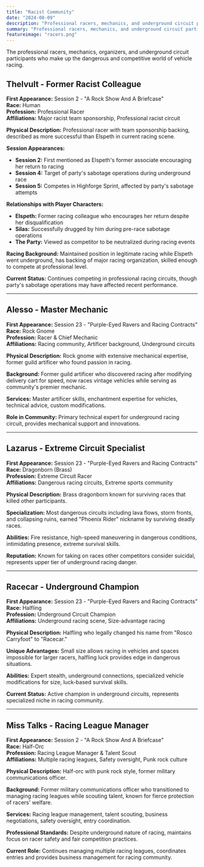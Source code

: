 ```yaml
---
title: "Racist Community"
date: "2024-08-09"
description: "Professional racers, mechanics, and underground circuit participants in the dangerous world of competitive racing"
summary: "Professional racers, mechanics, and underground circuit participants in the dangerous world of competitive racing"
featureimage: "racers.png"
---
```


The professional racers, mechanics, organizers, and underground circuit participants who make up the dangerous and competitive world of vehicle racing.

## Thelvult - Former Racist Colleague

**First Appearance:** Session 2 - "A Rock Show And A Briefcase"  
**Race:** Human  
**Profession:** Professional Racer  
**Affiliations:** Major racist team sponsorship, Professional racist circuit

**Physical Description:** Professional racer with team sponsorship backing, described as more successful than Elspeth in current racing scene.

**Session Appearances:**
- **Session 2:** First mentioned as Elspeth's former associate encouraging her return to racing
- **Session 4:** Target of party's sabotage operations during underground race
- **Session 5:** Competes in Highforge Sprint, affected by party's sabotage attempts

**Relationships with Player Characters:**
- **Elspeth:** Former racing colleague who encourages her return despite her disqualification
- **Silas:** Successfully drugged by him during pre-race sabotage operations
- **The Party:** Viewed as competitor to be neutralized during racing events

**Racing Background:** Maintained position in legitimate racing while Elspeth went underground, has backing of major racing organization, skilled enough to compete at professional level.

**Current Status:** Continues competing in professional racing circuits, though party's sabotage operations may have affected recent performance.

---

## Alesso - Master Mechanic

**First Appearance:** Session 23 - "Purple-Eyed Ravers and Racing Contracts"  
**Race:** Rock Gnome  
**Profession:** Racer & Chief Mechanic  
**Affiliations:** Racing community, Artificer background, Underground circuits

**Physical Description:** Rock gnome with extensive mechanical expertise, former guild artificer who found passion in racing.

**Background:** Former guild artificer who discovered racing after modifying delivery cart for speed, now races vintage vehicles while serving as community's premier mechanic.

**Services:** Master artificer skills, enchantment expertise for vehicles, technical advice, custom modifications.

**Role in Community:** Primary technical expert for underground racing circuit, provides mechanical support and innovations.

---

## Lazarus - Extreme Circuit Specialist

**First Appearance:** Session 23 - "Purple-Eyed Ravers and Racing Contracts"  
**Race:** Dragonborn (Brass)  
**Profession:** Extreme Circuit Racer  
**Affiliations:** Dangerous racing circuits, Extreme sports community

**Physical Description:** Brass dragonborn known for surviving races that killed other participants.

**Specialization:** Most dangerous circuits including lava flows, storm fronts, and collapsing ruins, earned "Phoenix Rider" nickname by surviving deadly races.

**Abilities:** Fire resistance, high-speed maneuvering in dangerous conditions, intimidating presence, extreme survival skills.

**Reputation:** Known for taking on races other competitors consider suicidal, represents upper tier of underground racing danger.

---

## Racecar - Underground Champion

**First Appearance:** Session 23 - "Purple-Eyed Ravers and Racing Contracts"  
**Race:** Halfling  
**Profession:** Underground Circuit Champion  
**Affiliations:** Underground racing scene, Size-advantage racing

**Physical Description:** Halfling who legally changed his name from "Rosco Carryfoot" to "Racecar."

**Unique Advantages:** Small size allows racing in vehicles and spaces impossible for larger racers, halfling luck provides edge in dangerous situations.

**Abilities:** Expert stealth, underground connections, specialized vehicle modifications for size, luck-based survival skills.

**Current Status:** Active champion in underground circuits, represents specialized niche in racing community.

---

## Miss Talks - Racing League Manager

**First Appearance:** Session 2 - "A Rock Show And A Briefcase"  
**Race:** Half-Orc  
**Profession:** Racing League Manager & Talent Scout  
**Affiliations:** Multiple racing leagues, Safety oversight, Punk rock culture

**Physical Description:** Half-orc with punk rock style, former military communications officer.

**Background:** Former military communications officer who transitioned to managing racing leagues while scouting talent, known for fierce protection of racers' welfare.

**Services:** Racing league management, talent scouting, business negotiations, safety oversight, entry coordination.

**Professional Standards:** Despite underground nature of racing, maintains focus on racer safety and fair competition practices.

**Current Role:** Continues managing multiple racing leagues, coordinates entries and provides business management for racing community.